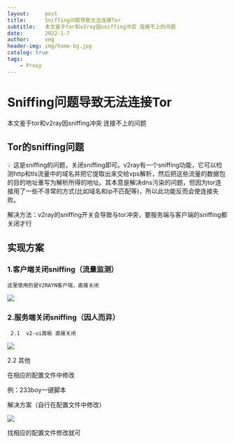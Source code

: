 ```yaml
---
layout:     post
title:      Sniffing问题导致无法连接Tor
subtitle:   本文鉴于tor和v2ray因sniffing冲突 连接不上的问题
date:       2022-1-7
author:     veg
header-img: img/home-bg.jpg
catalog: true
tags:
    - Proxy
---
```

# Sniffing问题导致无法连接Tor

本文鉴于tor和v2ray因sniffing冲突 连接不上的问题

## Tor的sniffing问题

<aside>
💡 这是sniffing的问题，关闭sniffing即可。v2ray有一个sniffing功能，它可以检测http和tls流量中的域名并把它提取出来交给vps解析，然后把这些流量的数据包的目的地址重写为解析所得的地址。其本意是解决dns污染的问题，但因为tor连接用了一些不寻常的方式(比如域名和ip不匹配等)，所以此功能反而会使连接失败。

</aside>

解决方法：v2ray的sniffing开关会导致与tor冲突，要服务端与客户端的sniffing都关闭才行

## 实现方案

### 1.客户端关闭sniffing（流量监测）

    这里使用的是V2RAYN客户端，直接关闭

![](https://raw.githubusercontent.com/vveg26/blog_photos/master/proxy/question/tor/tor_q3.png)

### 2.服务端关闭sniffing（因人而异）

     2.1  v2-ui面板 直接关闭

![](https://raw.githubusercontent.com/vveg26/blog_photos/master/proxy/question/tor/tor_q1.png)

2.2 其他

  在相应的配置文件中修改

例：233boy一键脚本

解决方案（自行在配置文件中修改）

![](https://raw.githubusercontent.com/vveg26/blog_photos/master/proxy/question/tor/tor_q2.png)

找相应的配置文件修改就可